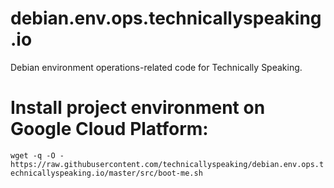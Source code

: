 # debian.env.ops.technicallyspeaking.io
Debian environment operations-related code for Technically Speaking.

# Install project environment on Google Cloud Platform:

`wget -q -O - https://raw.githubusercontent.com/technicallyspeaking/debian.env.ops.technicallyspeaking.io/master/src/boot-me.sh`
